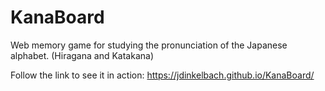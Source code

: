 # KanaBoard
Web memory game for studying the pronunciation of the Japanese alphabet. (Hiragana and Katakana)

Follow the link to see it in action:
https://jdinkelbach.github.io/KanaBoard/
